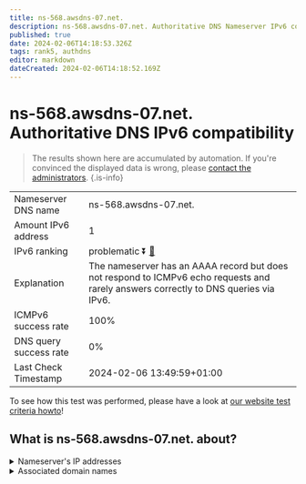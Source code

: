 ```yaml
---
title: ns-568.awsdns-07.net.
description: ns-568.awsdns-07.net. Authoritative DNS Nameserver IPv6 compatibility
published: true
date: 2024-02-06T14:18:53.326Z
tags: rank5, authdns
editor: markdown
dateCreated: 2024-02-06T14:18:52.169Z
---
```


# ns-568.awsdns-07.net. Authoritative DNS IPv6 compatibility

> The results shown here are accumulated by automation. If you're convinced the displayed data is wrong, please [contact the administrators](/howto/chat). 
{.is-info}




|   |   |
| - | - |
| Nameserver DNS name | ns-568.awsdns-07.net.
| Amount IPv6 address | 1
| IPv6 ranking | problematic :arrow_double_down: [🔗](/howto/ranking) |
| Explanation | The nameserver has an AAAA record but does not respond to ICMPv6 echo requests and rarely answers correctly to DNS queries via IPv6. |
| ICMPv6 success rate | 100%|
| DNS query success rate | 0% |
| Last Check Timestamp | 2024-02-06 13:49:59+01:00 |

To see how this test was performed, please have a look at [our website test criteria howto](/howto/testcriteria/authdns)!


## What is ns-568.awsdns-07.net. about?




<details>
<summary>Nameserver's IP addresses</summary>

2600:9000:5302:3800::1

</details>



<details>
<summary>Associated domain names</summary>

www.docker.com

</details>
